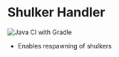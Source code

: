 # Shulker Handler
![Java CI with Gradle](https://github.com/abaw7/Shulker/workflows/Java%20CI%20with%20Gradle/badge.svg)

* Enables respawning of shulkers
